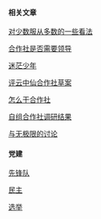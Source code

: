 #### 相关文章

[对少数服从多数的一些看法](对少数服从多数的一些看法.md)

[合作社是否需要领导](合作社是否需要领导.md)

[迷茫少年](迷茫少年.md)

[评云中仙合作社草案](评云中仙合作社草案.md)

[怎么干合作社](怎么干合作社.md)

[自组合作社调研结果](自组合作社调研结果.md)

[与无极限的讨论](与无极限的讨论.md)

#### 党建

[先锋队](党建_1_先锋队.md)

[民主](民主.md)

[选举](党建_3_选举.md)











​	

 

​	

​	



​	



​    